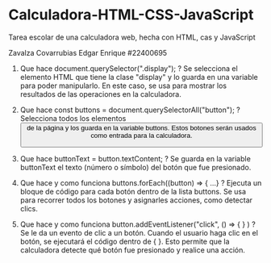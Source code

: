# Calculadora-HTML-CSS-JavaScript
Tarea escolar de una calculadora web, hecha con HTML, cas y JavaScript 

Zavalza Covarrubias Edgar Enrique #22400695

1) Que hace document.querySelector(".display"); ?
Se selecciona el elemento HTML que tiene la clase "display" y lo guarda en una variable para poder manipularlo. En este caso, se usa para mostrar los resultados de las operaciones en la calculadora.

2) Que hace const buttons = document.querySelectorAll("button"); ?
Selecciona todos los elementos <button> de la página y los guarda en la variable buttons. Estos botones serán usados como entrada para la calculadora.

4) Que hace buttonText = button.textContent; ?
Se guarda en la variable buttonText el texto (número o símbolo) del botón que fue presionado.

5) Que hace y como funciona buttons.forEach((button) => { ...} ?
Ejecuta un bloque de código para cada botón dentro de la lista buttons. Se usa para recorrer todos los botones y asignarles acciones, como detectar clics.

6) Que hace y como funciona button.addEventListener("click", () => { } ) ?
Se le da un evento de clic a un botón. Cuando el usuario haga clic en el botón, se ejecutará el código dentro de { }. Esto permite que la calculadora detecte qué botón fue presionado y realice una acción.
